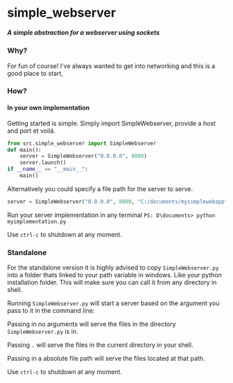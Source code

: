 # simple_webserver

##### A simple abstraction for a webserver using sockets

### Why?

For fun of course! I've always wanted to get into networking and this is a good place to start,

### How?

####  In your own implementation

Getting started is simple. Simply import SimpleWebserver, provide a host and port et voilá.

```python
from src.simple_webserver import SimpleWebserver
def main():
    server = SimpleWebserver("0.0.0.0", 8000)
    server.launch()
if __name__ == "__main__":
    main()
```

Alternatively you could specify a file path for the server to serve.

```python
server = SimpleWebserver("0.0.0.0", 8000, "C:/documents/mysimplewebapp")
```

Run your server implementation in any terminal ``PS: D\documents> python myimplementation.py`` 

Use `ctrl-c`  to shutdown at any moment. 

### Standalone

For the standalone version it is highly advised to copy `SimpleWebserver.py` into a folder thats linked to your path variable in windows. Like your python installation folder. This will make sure you can call it from any directory in shell.

Running ``SimpleWebserver.py`` will start a server based on the argument you pass to it in the command line:

Passing in no arguments will serve the files in the directory `SimpleWebserver.py` is in.

Passing `.` will serve the files in the current directory in your shell.

Passing in a absolute file path will serve the files located at that path.

Use `ctrl-c`  to shutdown at any moment. 



